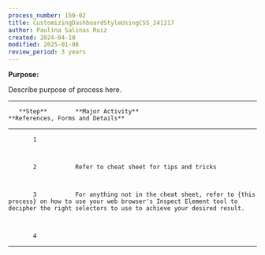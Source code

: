 ```yaml
---
process_number: 150-02
title: CustomizingDashboardStyleUsingCSS_241217
author: Paulina Salinas Ruiz
created: 2024-04-10
modified: 2025-01-08
review_period: 3 years
---
```


**Purpose:**



Describe purpose of process here.



  ------------------------------------------------------------------------------------------------------------------------------------------------------------------------------------------------------------------------------------------------------

       **Step**        **Major Activity**                                                                                                                                                                          **References, Forms and Details** 

  -------------------- ------------------------------------------------------------------------------------------------------------------------------------------------------------------------------------------- -------------------------------------

           1                                                                                                                                                                                                       



           2           Refer to cheat sheet for tips and tricks                                                                                                                                                    



           3           For anything not in the cheat sheet, refer to {this process} on how to use your web browser's Inspect Element tool to decipher the right selectors to use to achieve your desired result.   



           4                                                                                                                                                                                                       

  ------------------------------------------------------------------------------------------------------------------------------------------------------------------------------------------------------------------------------------------------------

